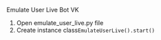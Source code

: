 Emulate User Live Bot VK

1. Open emulate_user_live.py file 
2. Create instance class`EmulateUserLive().start()`